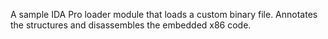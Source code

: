 A sample IDA Pro loader module that loads a custom binary file.
Annotates the structures and disassembles the embedded x86 code.
